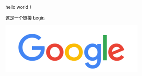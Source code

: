 hello world！  

这是一个链接 [begin](_posts/algorithm/2022-3-3-基础知识.md)

![](image/2022-03-03-20-11-23.png)